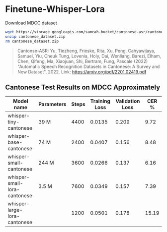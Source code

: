 # Finetune-Whisper-Lora

Download MDCC dataset

```bash
wget https://storage.googleapis.com/samcah-bucket/cantonese-asr/cantonese_dataset.zip
unzip cantonese_dataset.zip
rm cantonese_dataset.zip
```

> Cantonse-ASR: Yu, Tiezheng, Frieske, Rita, Xu, Peng, Cahyawijaya, Samuel, Yiu, Cheuk Tung, Lovenia, Holy, Dai, Wenliang, Barezi, Elham, Chen, Qifeng, Ma, Xiaojuan, Shi, Bertram, Fung, Pascale (2022) "Automatic Speech Recognition Datasets in Cantonese: A Survey and New Dataset", 2022. Link: https://arxiv.org/pdf/2201.02419.pdf

## Cantonese Test Results on MDCC Approximately

| Model name                   | Parameters | Steps | Training Loss | Validation Loss | CER % |
| ---------------------------- | ---------- | ----- | ------------- | --------------- | ----- |
| whisper-tiny-cantonese       | 39 M       | 4400  | 0.0135        | 0.209           | 9.72  |
| whisper-base-cantonese       | 74 M       | 2400  | 0.0407        | 0.156           | 8.48  |
| whisper-small-cantonese      | 244 M      | 3600  | 0.0266        | 0.137           | 6.16  |
| whisper-small-lora-cantonese | 3.5 M      | 7600  | 0.0349        | 0.157           | 7.39  |
| whisper-large-lora-cantonese |            | 1200  | 0.0501        | 0.178           | 15.19 |
